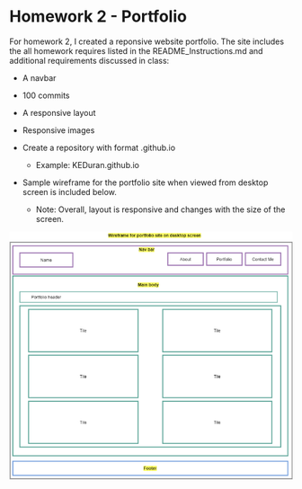 # Homework 2 - Portfolio

For homework 2, I created a reponsive website portfolio. The site includes the all homework requires listed in the README_Instructions.md and additional requirements discussed in class:

- A navbar

- 100 commits

- A responsive layout

- Responsive images

- Create a repository with format <GITHUBUSERNAME>.github.io

  - Example: KEDuran.github.io

- Sample wireframe for the portfolio site when viewed from desktop screen is included below.

  - Note: Overall, layout is responsive and changes with the size of the screen.

![portfolio wireframe on desktop](assets/images/portfolio_wireframe.png)
